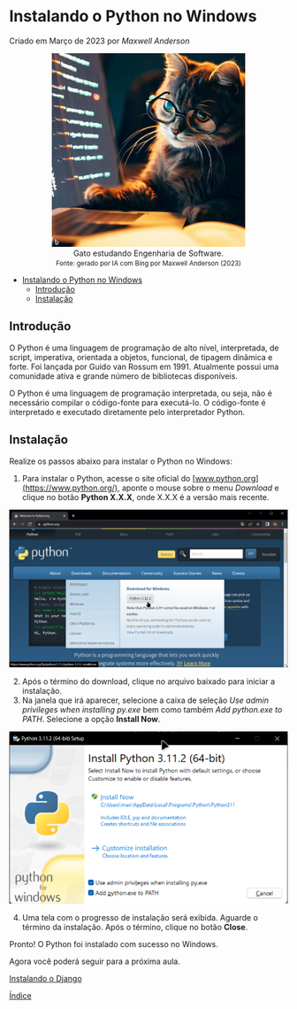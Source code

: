 # Instalando o Python no Windows

Criado em Março de 2023 por *Maxwell Anderson*

<figure style="text-align:center">
    <img src="../../../assets/img/gpt/cat_studying_glasses.jpg" width="350" alt="Gato estudando usando óculos. Prompt: Create an image of a cat studying software engineering">
    <figcaption>Gato estudando Engenharia de Software.</figcaption>
    <small>Fonte: gerado por IA com Bing por Maxwell Anderson (2023)</a></small>
</figure>

- [Instalando o Python no Windows](#instalando-o-python-no-windows)
  - [Introdução](#introdução)
  - [Instalação](#instalação)

## Introdução

O Python é uma linguagem de programação de alto nível, interpretada, de script, imperativa, orientada a objetos, funcional, de tipagem dinâmica e forte. Foi lançada por Guido van Rossum em 1991. Atualmente possui uma comunidade ativa e grande número de bibliotecas disponíveis.

O Python é uma linguagem de programação interpretada, ou seja, não é necessário compilar o código-fonte para executá-lo. O código-fonte é interpretado e executado diretamente pelo interpretador Python.

## Instalação

Realize os passos abaixo para instalar o Python no Windows:

1. Para instalar o Python, acesse o site oficial do [www.python.org](https://www.python.org/), aponte o mouse sobre o menu *Download* e clique no botão **Python X.X.X**, onde X.X.X é a versão mais recente.

  ![Página principal de download do Python](../../../assets/img/lessons/python01.png)

2. Após o término do download, clique no arquivo baixado para iniciar a instalação.
3. Na janela que irá aparecer, selecione a caixa de seleção *Use admin privileges when installing py.exe* bem como também *Add python.exe to PATH*. Selecione a opção **Install Now**.

  ![Tela de instalação do Python](../../../assets/img/lessons/python02.png)

4. Uma tela com o progresso de instalação será exibida. Aguarde o término da instalação. Após o término, clique no botão **Close**.

Pronto! O Python foi instalado com sucesso no Windows.

Agora você poderá seguir para a próxima aula.

[Instalando o Django](05.%20Instalando%20o%20Django.md)

[Índice](../README.md)
